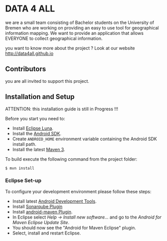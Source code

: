 # DATA 4 ALL 

we are a small team consisting of Bachelor students on the University of Bremen who are working on providing an easy to use tool for geographical information mapping. We want to provide an application that allows EVERYONE to collect geographical information.

you want to know more about the project ? Look at our website http://data4all.github.io

## Contributors

you are all invited to support this project.


## Installation and Setup

ATTENTION: this installation guide is still in Progress !!!


Before you start you need to:

 * Install [Eclipse Luna](http://eclipse.org/downloads).
 * Install the [Android SDK](http://developer.android.com/sdk/index.html).
 * Create `ANDROID_HOME` environment variable containing the Android SDK install path. 
 * Install the latest [Maven 3](http://maven.apache.org/download.html).

To build execute the following command from the project folder:

```
$ mvn install
```
 
### Eclipse Set-up

To configure your development environment please follow these steps:

 * Install latest [Android Development Tools](http://developer.android.com/sdk/installing/installing-adt.html).
 * Install [Sonarqube Plugin](http://docs.sonarqube.org/display/SONAR/Installing+SonarQube+in+Eclipse)
 * Install [android-maven Plugin](https://code.google.com/p/maven-android-plugin/).
 * In Eclipse select _Help -> Install new software..._ and go to the _Android for Maven Eclipse Update Site_.
 * You should now see the "Android for Maven Eclipse" plugin.
 * Select, install and restart Eclipse.


